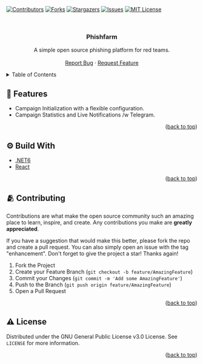 <div id="top"></div>

<!-- PROJECT SHIELDS -->

[![Contributors][contributors-shield]][contributors-url]
[![Forks][forks-shield]][forks-url]
[![Stargazers][stars-shield]][stars-url]
[![Issues][issues-shield]][issues-url]
[![MIT License][license-shield]][license-url]

<!-- PROJECT LOGO -->
<br />
<div align="center">
  <h3 align="center">Phishfarm</h3>
  <p align="center">
    A simple open source phishing platform for red teams.
    <br />
    <br />
    <a href="https://github.com/christoskaltsas/phishfarm/issues">Report Bug</a>
    ·
    <a href="https://github.com/christoskaltsas/phishfarm/issues">Request Feature</a>
  </p>
</div>

<!-- TABLE OF CONTENTS -->
<details>
  <summary>Table of Contents</summary>
  <ol>
    <li><a href="#-features">Features</a></li>
    <li><a href="#-built-with">Built With</a></li>
    <li><a href="#-contributing">Contributing</a></li>
    <li><a href="#-license">License</a></li>
    <li><a href="#contact">Contact</a></li>
    <li><a href="#acknowledgments">Acknowledgments</a></li>
  </ol>
</details>

## 🍇 Features

- Campaign Initialization with a flexible configuration.
- Campaign Statistics and Live Notifications /w Telegram.

<p align="right">(<a href="#top">back to top</a>)</p>

## ⚙️ Build With

- [.NET6](https://dotnet.microsoft.com/en-us/download/dotnet/6.0)
- [React](https://reactjs.org/)

<p align="right">(<a href="#top">back to top</a>)</p>

## 🫂 Contributing

Contributions are what make the open source community such an amazing place to learn, inspire, and create. Any contributions you make are **greatly appreciated**.

If you have a suggestion that would make this better, please fork the repo and create a pull request. You can also simply open an issue with the tag "enhancement".
Don't forget to give the project a star! Thanks again!

1. Fork the Project
2. Create your Feature Branch (`git checkout -b feature/AmazingFeature`)
3. Commit your Changes (`git commit -m 'Add some AmazingFeature'`)
4. Push to the Branch (`git push origin feature/AmazingFeature`)
5. Open a Pull Request

<p align="right">(<a href="#top">back to top</a>)</p>

## ⚠️ License

Distributed under the GNU General Public License v3.0 License. See `LICENSE` for more information.

<p align="right">(<a href="#top">back to top</a>)</p>

<!-- MARKDOWN LINKS & IMAGES -->
<!-- https://www.markdownguide.org/basic-syntax/#reference-style-links -->

[contributors-shield]: https://img.shields.io/github/contributors/christoskaltsas/phishfarm.svg?style=for-the-badge
[contributors-url]: https://github.com/christoskaltsas/phishfarm/graphs/contributors
[forks-shield]: https://img.shields.io/github/forks/christoskaltsas/phishfarm.svg?style=for-the-badge
[forks-url]: https://github.com/christoskaltsas/phishfarm/network/members
[stars-shield]: https://img.shields.io/github/stars/christoskaltsas/phishfarm.svg?style=for-the-badge
[stars-url]: https://github.com/christoskaltsas/phishfarm/stargazers
[issues-shield]: https://img.shields.io/github/issues/christoskaltsas/phishfarm.svg?style=for-the-badge
[issues-url]: https://github.com/christoskaltsas/phishfarm/issues
[license-shield]: https://img.shields.io/github/license/christoskaltsas/phishfarm.svg?style=for-the-badge
[license-url]: https://github.com/christoskaltsas/phishfarm/blob/master/LICENSE
[product-screenshot]: images/screenshot.png
